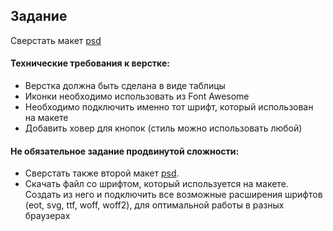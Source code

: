 ## Задание

Сверстать макет [psd](Pricing_Table.psd)

#### Технические требования к верстке:
+ Верстка должна быть сделана в виде таблицы
+ Иконки необходимо использовать из Font Awesome 
+ Необходимо подключить именно тот шрифт, который использован на макете
+ Добавить ховер для кнопок (стиль можно использовать любой)

#### Не обязательное задание продвинутой сложности:
- Сверстать также второй макет [psd](Pricing_Table_2.psd).
- Скачать файл со шрифтом, который используется на макете. Создать из него и подключить все возможные расширения шрифтов (eot, svg, ttf, woff, woff2), для оптимальной работы в разных браузерах  
